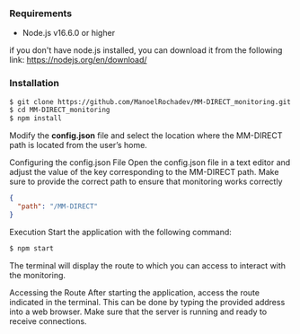 ### Requirements
- Node.js v16.6.0 or higher

if you don't have node.js installed, you can download it from the following link: https://nodejs.org/en/download/

### Installation 
```bash
$ git clone https://github.com/ManoelRochadev/MM-DIRECT_monitoring.git
$ cd MM-DIRECT_monitoring
$ npm install
```

Modify the **config.json** file and select the location where the MM-DIRECT path is located from the user’s home.

Configuring the config.json File Open the config.json file in a text editor and adjust the value of the key corresponding to the MM-DIRECT path. Make sure to provide the correct path to ensure that monitoring works correctly

```json
{
  "path": "/MM-DIRECT"
}
```

Execution Start the application with the following command:
```bash
$ npm start
```

The terminal will display the route to which you can access to interact with the monitoring.

Accessing the Route After starting the application, access the route indicated in the terminal. This can be done by typing the provided address into a web browser. Make sure that the server is running and ready to receive connections.
